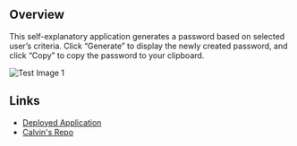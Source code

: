 ## Overview
This self-explanatory application generates a password based on selected user’s criteria. Click “Generate” to display the newly created password, and click “Copy” to copy the password to your clipboard. 

![Test Image 1](passwordGenerator.JPG)

## Links
* [Deployed Application](https://calvinmac633.github.io/password-generator/)
* [Calvin's Repo](https://github.com/Calvinmac633)
